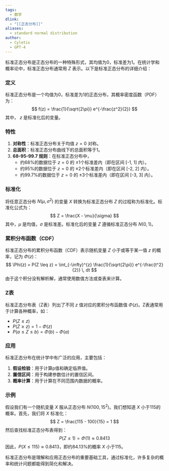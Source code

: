 ```yaml
---
tags:
  - 数学
dlink:
  - "[[正态分布]]"
aliases:
  - standard normal distribution
author:
  - Cyletix
  - GPT-4
---
```

标准正态分布是正态分布的一种特殊形式，其均值为0，标准差为1。在统计学和概率论中，标准正态分布通常用 $Z$ 表示。以下是标准正态分布的详细介绍：

### 定义
标准正态分布是一个均值为0，标准差为1的正态分布，其概率密度函数（PDF）为：
$$ f(z) = \frac{1}{\sqrt{2\pi}} e^{-\frac{z^2}{2}} $$
其中， $z$ 是标准化后的变量。

### 特性
1. **对称性**：标准正态分布关于均值 $z = 0$ 对称。
2. **总面积**：标准正态分布曲线下的总面积等于1。
3. **68-95-99.7 规则**：在标准正态分布中，
   - 约68%的数据位于 $z = 0$ 的 ±1个标准差内（即在区间 [-1, 1] 内）。
   - 约95%的数据位于 $z = 0$ 的 ±2个标准差内（即在区间 [-2, 2] 内）。
   - 约99.7%的数据位于 $z = 0$ 的 ±3个标准差内（即在区间 [-3, 3] 内）。

### 标准化
将任意正态分布 $N(\mu, \sigma^2)$ 的变量 $X$ 转换为标准正态分布 $Z$ 的过程称为标准化。标准化公式为：
$$ Z = \frac{X - \mu}{\sigma} $$
其中，$\mu$ 是均值，$\sigma$ 是标准差。标准化后的变量 $Z$ 遵循标准正态分布 $N(0, 1)$。

### 累积分布函数（CDF）
标准正态分布的累积分布函数（CDF）表示随机变量 $Z$ 小于或等于某一值 $z$ 的概率，记为 $\Phi(z)$：
$$ \Phi(z) = P(Z \leq z) = \int_{-\infty}^{z} \frac{1}{\sqrt{2\pi}} e^{-\frac{t^2}{2}} \, dt $$
由于这个积分没有解析解，通常使用数值方法或查表来计算。

### Z表
标准正态分布表（Z表）列出了不同 $z$ 值对应的累积分布函数值 $\Phi(z)$。Z表通常用于计算各种概率，如：
- $P(Z \leq z)$
- $P(Z \geq z) = 1 - \Phi(z)$
- $P(a \leq Z \leq b) = \Phi(b) - \Phi(a)$

### 应用
标准正态分布在统计学中有广泛的应用，主要包括：
1. **假设检验**：用于计算p值和确定临界值。
2. **置信区间**：用于构建参数估计的置信区间。
3. **概率计算**：用于计算在不同范围内数据的概率。

### 示例
假设我们有一个随机变量 $X$ 服从正态分布 $N(100, 15^2)$。我们想知道 $X$ 小于115的概率。首先，我们将 $X$ 标准化：
$$ Z = \frac{115 - 100}{15} = 1 $$
然后查找标准正态分布表得到：
$$ P(Z \leq 1) = \Phi(1) \approx 0.8413 $$
因此，$P(X \leq 115) \approx 0.8413$，即约84.13%的概率 $X$ 小于115。

标准正态分布是理解和应用正态分布的重要基础工具，通过标准化，许多复杂的概率和统计问题都能得到简化和解决。